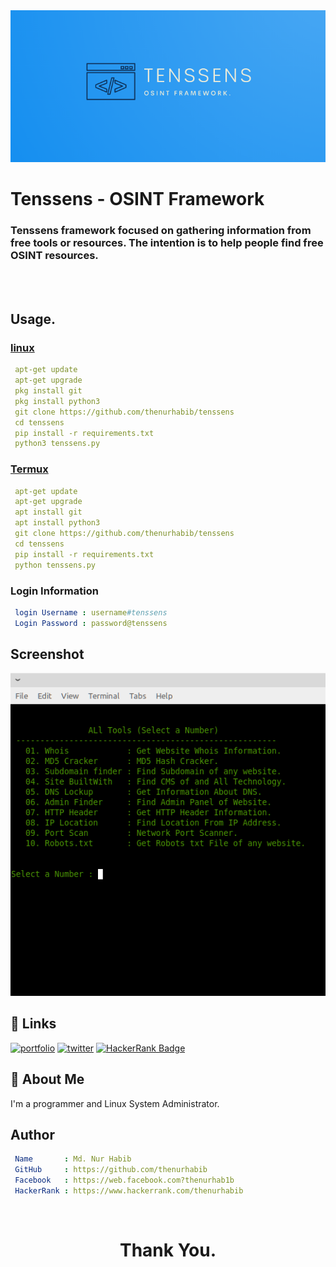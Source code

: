 
<img src="./img/logo.png"  width="700px">


#

# Tenssens - OSINT Framework

### Tenssens framework focused on gathering information from free tools or resources. The intention is to help people find free OSINT resources.

<br>
<br>

## Usage.
### <u> linux </u>

```yaml
 apt-get update
 apt-get upgrade
 pkg install git
 pkg install python3
 git clone https://github.com/thenurhabib/tenssens
 cd tenssens
 pip install -r requirements.txt
 python3 tenssens.py

```
### <u> Termux </u>

```yaml
 apt-get update
 apt-get upgrade
 apt install git
 apt install python3
 git clone https://github.com/thenurhabib/tenssens
 cd tenssens
 pip install -r requirements.txt
 python tenssens.py

```

### Login Information 
```yaml
 login Username : username#tenssens
 Login Password : password@tenssens
```


## Screenshot

![App Screenshot](./img/screenshort.png)


## 🔗 Links
[![portfolio](https://img.shields.io/badge/my_portfolio-000?style=for-the-badge&logo=ko-fi&logoColor=white)](https://www.nurhabib.ml/)
[![twitter](https://img.shields.io/badge/twitter-1DA1F2?style=for-the-badge&logo=twitter&logoColor=white)](https://twitter.com/mdnurhabib)
[![HackerRank Badge](https://img.shields.io/badge/-Hackerrank-2EC866?style=for-the-badge&logo=HackerRank&logoColor=whitelogo=twitter&logoColor=white&link=https://hackerRank.com/thenurhabib)](https://hackerrank.com/thenurhabib)

## 🚀 About Me
I'm a programmer and Linux System Administrator.


## Author

```yaml
 Name       : Md. Nur Habib
 GitHub     : https://github.com/thenurhabib
 Facebook   : https://web.facebook.com?thenurhab1b 
 HackerRank : https://www.hackerrank.com/thenurhabib
```
<br>


# <strong> <center> Thank You. </center> <strong>

